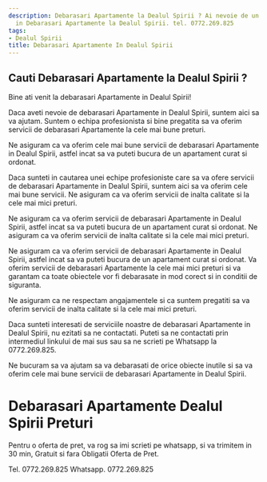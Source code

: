 ```yaml
---
description: Debarasari Apartamente la Dealul Spirii ? Ai nevoie de un profesionist
  in Debarasari Apartamente la Dealul Spirii. tel. 0772.269.825
tags:
- Dealul Spirii
title: Debarasari Apartamente In Dealul Spirii
---
```



## Cauti Debarasari Apartamente la Dealul Spirii ?

Bine ati venit la debarasari Apartamente in Dealul Spirii!

Daca aveti nevoie de debarasari Apartamente in Dealul Spirii, suntem aici sa va ajutam. Suntem o echipa profesionista si bine pregatita sa va oferim servicii de debarasari Apartamente la cele mai bune preturi.

Ne asiguram ca va oferim cele mai bune servicii de debarasari Apartamente in Dealul Spirii, astfel incat sa va puteti bucura de un apartament curat si ordonat.

Daca sunteti in cautarea unei echipe profesioniste care sa va ofere servicii de debarasari Apartamente in Dealul Spirii, suntem aici sa va oferim cele mai bune servicii. Ne asiguram ca va oferim servicii de inalta calitate si la cele mai mici preturi.

Ne asiguram ca va oferim servicii de debarasari Apartamente in Dealul Spirii, astfel incat sa va puteti bucura de un apartament curat si ordonat. Ne asiguram ca va oferim servicii de inalta calitate si la cele mai mici preturi.

Ne asiguram ca va oferim servicii de debarasari Apartamente in Dealul Spirii, astfel incat sa va puteti bucura de un apartament curat si ordonat. Va oferim servicii de debarasari Apartamente la cele mai mici preturi si va garantam ca toate obiectele vor fi debarasate in mod corect si in conditii de siguranta.

Ne asiguram ca ne respectam angajamentele si ca suntem pregatiti sa va oferim servicii de inalta calitate si la cele mai mici preturi.

Daca sunteti interesati de serviciile noastre de debarasari Apartamente in Dealul Spirii, nu ezitati sa ne contactati. Puteti sa ne contactati prin intermediul linkului de mai sus sau sa ne scrieti pe Whatsapp la 0772.269.825.

Ne bucuram sa va ajutam sa va debarasati de orice obiecte inutile si sa va oferim cele mai bune servicii de debarasari Apartamente in Dealul Spirii.

# Debarasari Apartamente Dealul Spirii Preturi
Pentru o oferta de pret, va rog sa imi scrieti pe whatsapp, si va trimitem in 30 min, Gratuit si fara Obligatii Oferta de Pret.

Tel. 0772.269.825
Whatsapp. 0772.269.825